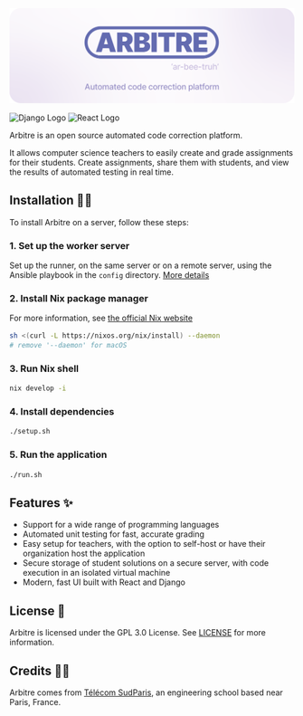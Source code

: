 ![Arbitre](docs/static/img/banner.png)

![Django Logo](https://img.shields.io/badge/Django-092E20?style=for-the-badge&logo=django&logoColor=white)
![React Logo](https://img.shields.io/badge/React-20232A?style=for-the-badge&logo=react&logoColor=61DAFB)

Arbitre is an open source automated code correction platform.

It allows computer science teachers to easily create and grade assignments for their students. Create assignments, share them with students, and view the results of automated testing in real time.

## Installation 🧑‍💻

To install Arbitre on a server, follow these steps:

### 1. Set up the worker server

Set up the runner, on the same server or on a remote server, using the Ansible playbook in the `config` directory. [More details](./config/README.md)

### 2. Install Nix package manager

For more information, see [the official Nix website](https://nixos.org/download.html)

```bash
sh <(curl -L https://nixos.org/nix/install) --daemon
# remove '--daemon' for macOS
```

### 3. Run Nix shell

```bash
nix develop -i
```

### 4. Install dependencies

```bash
./setup.sh
```

### 5. Run the application

```bash
./run.sh
```

## Features ✨

- Support for a wide range of programming languages
- Automated unit testing for fast, accurate grading
- Easy setup for teachers, with the option to self-host or have their organization host the application
- Secure storage of student solutions on a secure server, with code execution in an isolated virtual machine
- Modern, fast UI built with React and Django

## License 📖

Arbitre is licensed under the GPL 3.0 License. See [LICENSE](LICENSE) for more information.

## Credits 🙋‍♂️

Arbitre comes from [Télécom SudParis](https://www.telecom-sudparis.eu/), an engineering school based near Paris, France.

